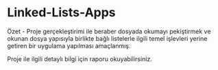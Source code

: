 # Linked-Lists-Apps

<p>Özet - Proje gerçekleştirimi ile beraber
dosyada okumayı pekiştirmek ve
okunan dosya yapısıyla birlikte bağlı
listelerle ilgili temel işlevleri yerine
getiren bir uygulama yapılması
amaçlanmış.</p>
<p>Proje ile ilgili detaylı bilgi için raporu okuyabilirsiniz.</p>
